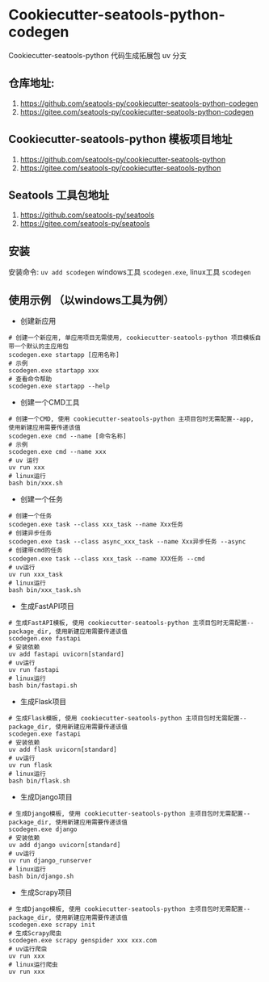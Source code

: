 # Cookiecutter-seatools-python-codegen

Cookiecutter-seatools-python 代码生成拓展包 uv 分支

## 仓库地址:

1. https://github.com/seatools-py/cookiecutter-seatools-python-codegen
2. https://gitee.com/seatools-py/cookiecutter-seatools-python-codegen

## Cookiecutter-seatools-python 模板项目地址

1. https://github.com/seatools-py/cookiecutter-seatools-python
2. https://gitee.com/seatools-py/cookiecutter-seatools-python

## Seatools 工具包地址

1. https://github.com/seatools-py/seatools
2. https://gitee.com/seatools-py/seatools

## 安装

安装命令: `uv add scodegen`
windows工具 `scodegen.exe`, linux工具 `scodegen`

## 使用示例 （以windows工具为例）

- 创建新应用

```shell
# 创建一个新应用, 单应用项目无需使用, cookiecutter-seatools-python 项目模板自带一个默认的主应用包
scodegen.exe startapp [应用名称]
# 示例
scodegen.exe startapp xxx
# 查看命令帮助
scodegen.exe startapp --help
```

- 创建一个CMD工具

```shell
# 创建一个CMD, 使用 cookiecutter-seatools-python 主项目包时无需配置--app, 使用新建应用需要传递该值
scodegen.exe cmd --name [命令名称]
# 示例
scodegen.exe cmd --name xxx
# uv 运行
uv run xxx
# linux运行
bash bin/xxx.sh
```

- 创建一个任务

```shell
# 创建一个任务
scodegen.exe task --class xxx_task --name Xxx任务
# 创建异步任务
scodegen.exe task --class async_xxx_task --name Xxx异步任务 --async
# 创建带cmd的任务
scodegen.exe task --class xxx_task --name XXX任务 --cmd
# uv运行
uv run xxx_task
# linux运行
bash bin/xxx_task.sh
```

- 生成FastAPI项目

```shell
# 生成FastAPI模板, 使用 cookiecutter-seatools-python 主项目包时无需配置--package_dir, 使用新建应用需要传递该值
scodegen.exe fastapi
# 安装依赖
uv add fastapi uvicorn[standard]
# uv运行
uv run fastapi
# linux运行
bash bin/fastapi.sh
```

- 生成Flask项目

```shell
# 生成Flask模板, 使用 cookiecutter-seatools-python 主项目包时无需配置--package_dir, 使用新建应用需要传递该值
scodegen.exe fastapi
# 安装依赖
uv add flask uvicorn[standard]
# uv运行
uv run flask
# linux运行
bash bin/flask.sh
```

- 生成Django项目

```shell
# 生成Django模板, 使用 cookiecutter-seatools-python 主项目包时无需配置--package_dir, 使用新建应用需要传递该值
scodegen.exe django
# 安装依赖
uv add django uvicorn[standard]
# uv运行
uv run django_runserver
# linux运行
bash bin/django.sh
```

- 生成Scrapy项目

```shell
# 生成Django模板, 使用 cookiecutter-seatools-python 主项目包时无需配置--package_dir, 使用新建应用需要传递该值
scodegen.exe scrapy init
# 生成Scrapy爬虫
scodegen.exe scrapy genspider xxx xxx.com
# uv运行爬虫
uv run xxx
# linux运行爬虫
uv run xxx
```
